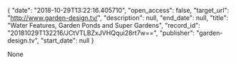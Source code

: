 {
  "date": "2018-10-29T13:22:16.405710", 
  "open_access": false, 
  "target_url": "http://www.garden-design.tv/", 
  "description": null, 
  "end_date": null, 
  "title": "Water Features, Garden Ponds and Super Gardens", 
  "record_id": "20181029T132216/JCtVTLBZxJVHQqui28rt7w==", 
  "publisher": "garden-design.tv", 
  "start_date": null
}

None